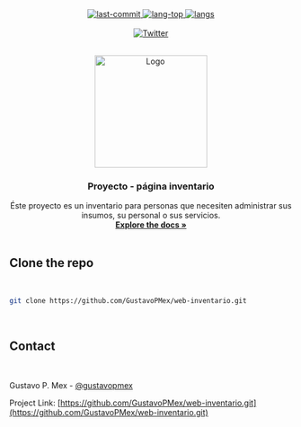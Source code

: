 
<div align="center">
	<a href="#changelog">
		<img src="https://img.shields.io/github/last-commit/gustavopmex/web-inventario?style=for-the-badge" alt="last-commit">
	</a>
	<a href="#changelog">
		<img src="https://img.shields.io/github/languages/top/gustavopmex/web-inventario?style=for-the-badge" alt="lang-top">
	</a>
    <a href="#changelog">
		<img src="https://img.shields.io/github/languages/count/gustavopmex/web-inventario?style=for-the-badge" alt="langs">
	</a>

</div>
<br/>
<div align="center">
	<a href="https://twitter.com/intent/follow?screen_name=gustavopmex">
		<img src="https://img.shields.io/twitter/follow/gustavopmex?style=social" alt="Twitter">
	</a>
</div>

<!-- PROJECT LOGO -->
<br />
<p align="center">
  <a href="#">
    <img src="https://i.imgur.com/RQ7QMqV.jpg" alt="Logo" width="200" height="200">
  </a>

  <h3 align="center">Proyecto - página inventario </h3>

  <p align="center">
    Éste proyecto es un inventario para personas que necesiten administrar sus insumos, su personal o sus servicios.
    <br />
    <a href="#"><strong>Explore the docs »</strong></a>
    <br />
    <br />
  </p>
</p>



<!-- GETTING STARTED -->
## Clone the repo
<br/>

```sh
git clone https://github.com/GustavoPMex/web-inventario.git
```
<br/>

<!-- CONTACT -->

## Contact
<br/>
    
Gustavo P. Mex - [@gustavopmex](https://twitter.com/gustavopmex)

Project Link: [https://github.com/GustavoPMex/web-inventario.git](https://github.com/GustavoPMex/web-inventario.git)
